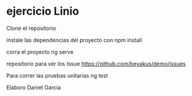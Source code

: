 # ejercicio Linio

Clone el repositorio

instale las dependencias del proyecto con npm install

corra el proyecto ng serve

repositorio para ver los Issue https://github.com/beyakus/demo/issues

Para correr las pruebas unitarias ng test

Elaboro Daniel Garcia
